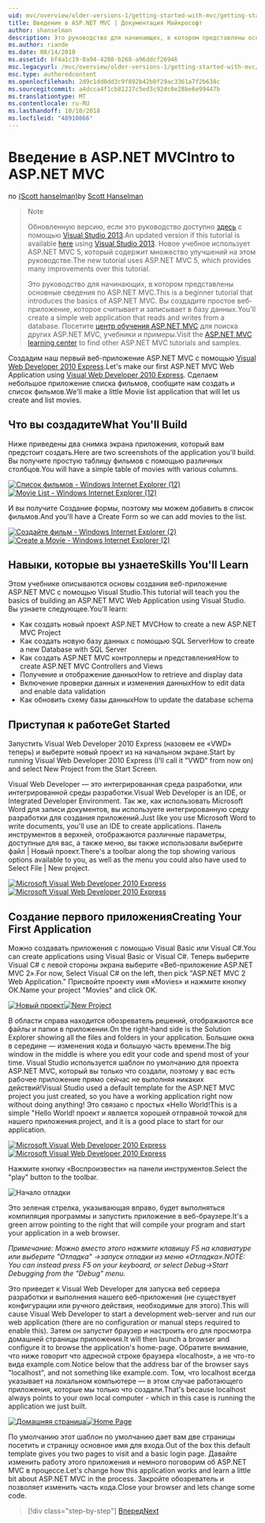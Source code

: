 ```yaml
---
uid: mvc/overview/older-versions-1/getting-started-with-mvc/getting-started-with-mvc-part1
title: Введение в ASP.NET MVC | Документация Майкрософт
author: shanselman
description: Это руководство для начинающих, в котором представлены основные сведения по ASP.NET MVC. Создание простого веб-приложения, которое считывает и записывает в базу данных.
ms.author: riande
ms.date: 08/14/2010
ms.assetid: bf4a1c19-0a94-4208-b268-a96ddcf26946
msc.legacyurl: /mvc/overview/older-versions-1/getting-started-with-mvc/getting-started-with-mvc-part1
msc.type: authoredcontent
ms.openlocfilehash: 2d9c1dd0dd3c9f892b42b0f29ac3361a7f2b638c
ms.sourcegitcommit: a4dcca4f1cb81227c5ed3c92dc0e28be6e99447b
ms.translationtype: MT
ms.contentlocale: ru-RU
ms.lasthandoff: 10/10/2018
ms.locfileid: "48910866"
---
```

<a name="intro-to-aspnet-mvc"></a><span data-ttu-id="bdd10-104">Введение в ASP.NET MVC</span><span class="sxs-lookup"><span data-stu-id="bdd10-104">Intro to ASP.NET MVC</span></span>
====================
<span data-ttu-id="bdd10-105">по [(Scott hanselman)](https://github.com/shanselman)</span><span class="sxs-lookup"><span data-stu-id="bdd10-105">by [Scott Hanselman](https://github.com/shanselman)</span></span>

> > [!NOTE]
> > <span data-ttu-id="bdd10-106">Обновленную версию, если это руководство доступно [здесь](../../getting-started/introduction/getting-started.md) с помощью [Visual Studio 2013](https://my.visualstudio.com/Downloads?q=visual%20studio%202013).</span><span class="sxs-lookup"><span data-stu-id="bdd10-106">An updated version if this tutorial is available [here](../../getting-started/introduction/getting-started.md) using [Visual Studio 2013](https://my.visualstudio.com/Downloads?q=visual%20studio%202013).</span></span> <span data-ttu-id="bdd10-107">Новое учебное использует ASP.NET MVC 5, который содержит множество улучшений на этом руководстве.</span><span class="sxs-lookup"><span data-stu-id="bdd10-107">The new tutorial uses ASP.NET MVC 5, which provides many improvements over this tutorial.</span></span>
>
>
> <span data-ttu-id="bdd10-108">Это руководство для начинающих, в котором представлены основные сведения по ASP.NET MVC.</span><span class="sxs-lookup"><span data-stu-id="bdd10-108">This is a beginner tutorial that introduces the basics of ASP.NET MVC.</span></span> <span data-ttu-id="bdd10-109">Вы создадите простое веб-приложение, которое считывает и записывает в базу данных.</span><span class="sxs-lookup"><span data-stu-id="bdd10-109">You'll create a simple web application that reads and writes from a database.</span></span> <span data-ttu-id="bdd10-110">Посетите [центр обучения ASP.NET MVC](../../../index.md) для поиска других ASP.NET MVC, учебники и примеры.</span><span class="sxs-lookup"><span data-stu-id="bdd10-110">Visit the [ASP.NET MVC learning center](../../../index.md) to find other ASP.NET MVC tutorials and samples.</span></span>


<span data-ttu-id="bdd10-111">Создадим наш первый веб-приложение ASP.NET MVC с помощью [Visual Web Developer 2010 Express](https://www.microsoft.com/express/Web/).</span><span class="sxs-lookup"><span data-stu-id="bdd10-111">Let's make our first ASP.NET MVC Web Application using [Visual Web Developer 2010 Express](https://www.microsoft.com/express/Web/).</span></span> <span data-ttu-id="bdd10-112">Сделаем небольшое приложение списка фильмов, сообщите нам создать и список фильмов.</span><span class="sxs-lookup"><span data-stu-id="bdd10-112">We'll make a little Movie list application that will let us create and list movies.</span></span>

## <a name="what-youll-build"></a><span data-ttu-id="bdd10-113">Что вы создадите</span><span class="sxs-lookup"><span data-stu-id="bdd10-113">What You'll Build</span></span>

<span data-ttu-id="bdd10-114">Ниже приведены два снимка экрана приложения, который вам предстоит создать.</span><span class="sxs-lookup"><span data-stu-id="bdd10-114">Here are two screenshots of the application you'll build.</span></span> <span data-ttu-id="bdd10-115">Вы получите простую таблицу фильмов с помощью различных столбцов.</span><span class="sxs-lookup"><span data-stu-id="bdd10-115">You will have a simple table of movies with various columns.</span></span>

<span data-ttu-id="bdd10-116">[![Список фильмов - Windows Internet Explorer (12)](getting-started-with-mvc-part1/_static/image2.png)](getting-started-with-mvc-part1/_static/image1.png)</span><span class="sxs-lookup"><span data-stu-id="bdd10-116">[![Movie List - Windows Internet Explorer (12)](getting-started-with-mvc-part1/_static/image2.png)](getting-started-with-mvc-part1/_static/image1.png)</span></span>

<span data-ttu-id="bdd10-117">И вы получите Создание формы, поэтому мы можем добавить в список фильмов.</span><span class="sxs-lookup"><span data-stu-id="bdd10-117">And you'll have a Create Form so we can add movies to the list.</span></span>

<span data-ttu-id="bdd10-118">[![Создайте фильм - Windows Internet Explorer (2)](getting-started-with-mvc-part1/_static/image4.png)](getting-started-with-mvc-part1/_static/image3.png)</span><span class="sxs-lookup"><span data-stu-id="bdd10-118">[![Create a Movie - Windows Internet Explorer (2)](getting-started-with-mvc-part1/_static/image4.png)](getting-started-with-mvc-part1/_static/image3.png)</span></span>

## <a name="skills-youll-learn"></a><span data-ttu-id="bdd10-119">Навыки, которые вы узнаете</span><span class="sxs-lookup"><span data-stu-id="bdd10-119">Skills You'll Learn</span></span>

<span data-ttu-id="bdd10-120">Этом учебнике описываются основы создания веб-приложение ASP.NET MVC с помощью Visual Studio.</span><span class="sxs-lookup"><span data-stu-id="bdd10-120">This tutorial will teach you the basics of building an ASP.NET MVC Web Application using Visual Studio.</span></span> <span data-ttu-id="bdd10-121">Вы узнаете следующее.</span><span class="sxs-lookup"><span data-stu-id="bdd10-121">You'll learn:</span></span>

- <span data-ttu-id="bdd10-122">Как создать новый проект ASP.NET MVC</span><span class="sxs-lookup"><span data-stu-id="bdd10-122">How to create a new ASP.NET MVC Project</span></span>
- <span data-ttu-id="bdd10-123">Как создать новую базу данных с помощью SQL Server</span><span class="sxs-lookup"><span data-stu-id="bdd10-123">How to create a new Database with SQL Server</span></span>
- <span data-ttu-id="bdd10-124">Как создать ASP.NET MVC контроллеры и представления</span><span class="sxs-lookup"><span data-stu-id="bdd10-124">How to create ASP.NET MVC Controllers and Views</span></span>
- <span data-ttu-id="bdd10-125">Получение и отображение данных</span><span class="sxs-lookup"><span data-stu-id="bdd10-125">How to retrieve and display data</span></span>
- <span data-ttu-id="bdd10-126">Включение проверки данных и изменения данных</span><span class="sxs-lookup"><span data-stu-id="bdd10-126">How to edit data and enable data validation</span></span>
- <span data-ttu-id="bdd10-127">Как обновить схему базы данных</span><span class="sxs-lookup"><span data-stu-id="bdd10-127">How to update the database schema</span></span>

## <a name="get-started"></a><span data-ttu-id="bdd10-128">Приступая к работе</span><span class="sxs-lookup"><span data-stu-id="bdd10-128">Get Started</span></span>

<span data-ttu-id="bdd10-129">Запустить Visual Web Developer 2010 Express (назовем ее «VWD» теперь) и выберите новый проект из на начальном экране.</span><span class="sxs-lookup"><span data-stu-id="bdd10-129">Start by running Visual Web Developer 2010 Express (I'll call it "VWD" from now on) and select New Project from the Start Screen.</span></span>

<span data-ttu-id="bdd10-130">Visual Web Developer — это интегрированная среда разработки, или интегрированной среды разработки.</span><span class="sxs-lookup"><span data-stu-id="bdd10-130">Visual Web Developer is an IDE, or Integrated Developer Environment.</span></span> <span data-ttu-id="bdd10-131">Так же, как использовать Microsoft Word для записи документов, вы используете интегрированную среду разработки для создания приложений.</span><span class="sxs-lookup"><span data-stu-id="bdd10-131">Just like you use Microsoft Word to write documents, you'll use an IDE to create applications.</span></span> <span data-ttu-id="bdd10-132">Панель инструментов в верхней, отображаются различные параметры, доступные для вас, а также меню, вы также использовали выберите файл | Новый проект.</span><span class="sxs-lookup"><span data-stu-id="bdd10-132">There's a toolbar along the top showing various options available to you, as well as the menu you could also have used to Select File | New project.</span></span>

<span data-ttu-id="bdd10-133">[![Microsoft Visual Web Developer 2010 Express](getting-started-with-mvc-part1/_static/image6.png)](getting-started-with-mvc-part1/_static/image5.png)</span><span class="sxs-lookup"><span data-stu-id="bdd10-133">[![Microsoft Visual Web Developer 2010 Express](getting-started-with-mvc-part1/_static/image6.png)](getting-started-with-mvc-part1/_static/image5.png)</span></span>

## <a name="creating-your-first-application"></a><span data-ttu-id="bdd10-134">Создание первого приложения</span><span class="sxs-lookup"><span data-stu-id="bdd10-134">Creating Your First Application</span></span>

<span data-ttu-id="bdd10-135">Можно создавать приложения с помощью Visual Basic или Visual C#.</span><span class="sxs-lookup"><span data-stu-id="bdd10-135">You can create applications using Visual Basic or Visual C#.</span></span> <span data-ttu-id="bdd10-136">Теперь выберите Visual C# с левой стороны экрана выберите «Веб-приложение ASP.NET MVC 2».</span><span class="sxs-lookup"><span data-stu-id="bdd10-136">For now, Select Visual C# on the left, then pick "ASP.NET MVC 2 Web Application."</span></span> <span data-ttu-id="bdd10-137">Присвойте проекту имя «Movies» и нажмите кнопку ОК.</span><span class="sxs-lookup"><span data-stu-id="bdd10-137">Name your project "Movies" and click OK.</span></span>

<span data-ttu-id="bdd10-138">[![Новый проект](getting-started-with-mvc-part1/_static/image8.png)](getting-started-with-mvc-part1/_static/image7.png)</span><span class="sxs-lookup"><span data-stu-id="bdd10-138">[![New Project](getting-started-with-mvc-part1/_static/image8.png)](getting-started-with-mvc-part1/_static/image7.png)</span></span>

<span data-ttu-id="bdd10-139">В области справа находится обозреватель решений, отображаются все файлы и папки в приложении.</span><span class="sxs-lookup"><span data-stu-id="bdd10-139">On the right-hand side is the Solution Explorer showing all the files and folders in your application.</span></span> <span data-ttu-id="bdd10-140">Большие окна в середине — изменения кода и большую часть времени.</span><span class="sxs-lookup"><span data-stu-id="bdd10-140">The big window in the middle is where you edit your code and spend most of your time.</span></span> <span data-ttu-id="bdd10-141">Visual Studio используется шаблон по умолчанию для проекта ASP.NET MVC, который вы только что создали, поэтому у вас есть рабочее приложение прямо сейчас не выполняя никаких действий!</span><span class="sxs-lookup"><span data-stu-id="bdd10-141">Visual Studio used a default template for the ASP.NET MVC project you just created, so you have a working application right now without doing anything!</span></span> <span data-ttu-id="bdd10-142">Это связано с простых «Hello World!</span><span class="sxs-lookup"><span data-stu-id="bdd10-142">This is a simple "Hello World!</span></span> <span data-ttu-id="bdd10-143">проект и является хорошей отправной точкой для нашего приложения.</span><span class="sxs-lookup"><span data-stu-id="bdd10-143">project, and it is a good place to start for our application.</span></span>

<span data-ttu-id="bdd10-144">[![Microsoft Visual Web Developer 2010 Express](getting-started-with-mvc-part1/_static/image10.png)](getting-started-with-mvc-part1/_static/image9.png)</span><span class="sxs-lookup"><span data-stu-id="bdd10-144">[![Microsoft Visual Web Developer 2010 Express](getting-started-with-mvc-part1/_static/image10.png)](getting-started-with-mvc-part1/_static/image9.png)</span></span>

<span data-ttu-id="bdd10-145">Нажмите кнопку «Воспроизвести» на панели инструментов.</span><span class="sxs-lookup"><span data-stu-id="bdd10-145">Select the "play" button to the toolbar.</span></span>

![Начало отладки](getting-started-with-mvc-part1/_static/image11.png)

<span data-ttu-id="bdd10-147">Это зеленая стрелка, указывающая вправо, будет выполняться компиляция программы и запустить приложение в веб-браузере.</span><span class="sxs-lookup"><span data-stu-id="bdd10-147">It's a green arrow pointing to the right that will compile your program and start your application in a web browser.</span></span>

<span data-ttu-id="bdd10-148">*Примечание: Можно вместо этого нажмите клавишу F5 на клавиатуре или выберите "Отладка" -&gt;запуск отладки из меню «Отладка».*</span><span class="sxs-lookup"><span data-stu-id="bdd10-148">*NOTE: You can instead press F5 on your keyboard, or select Debug-&gt;Start Debugging from the "Debug" menu.*</span></span>

<span data-ttu-id="bdd10-149">Это приведет к Visual Web Developer для запуска веб сервера разработки и выполнения нашего веб-приложения (не существует конфигурации или ручного действия, необходимые для этого).</span><span class="sxs-lookup"><span data-stu-id="bdd10-149">This will cause Visual Web Developer to start a development web-server and run our web application (there are no configuration or manual steps required to enable this).</span></span> <span data-ttu-id="bdd10-150">Затем он запустит браузер и настроить его для просмотра домашней страницы приложения.</span><span class="sxs-lookup"><span data-stu-id="bdd10-150">It will then launch a browser and configure it to browse the application's home-page.</span></span> <span data-ttu-id="bdd10-151">Обратите внимание, что ниже говорит что адресной строке браузера «localhost», а не что-то вида example.com.</span><span class="sxs-lookup"><span data-stu-id="bdd10-151">Notice below that the address bar of the browser says "localhost", and not something like example.com.</span></span> <span data-ttu-id="bdd10-152">Том, что localhost всегда указывает на локальном компьютере — в этом случае работающего приложения, которые мы только что создали.</span><span class="sxs-lookup"><span data-stu-id="bdd10-152">That's because localhost always points to your own local computer - which in this case is running the application we just built.</span></span>

<span data-ttu-id="bdd10-153">[![Домашняя страница](getting-started-with-mvc-part1/_static/image13.png)](getting-started-with-mvc-part1/_static/image12.png)</span><span class="sxs-lookup"><span data-stu-id="bdd10-153">[![Home Page](getting-started-with-mvc-part1/_static/image13.png)](getting-started-with-mvc-part1/_static/image12.png)</span></span>

<span data-ttu-id="bdd10-154">По умолчанию этот шаблон по умолчанию дает вам две страницы посетить и страницу основное имя для входа.</span><span class="sxs-lookup"><span data-stu-id="bdd10-154">Out of the box this default template gives you two pages to visit and a basic login page.</span></span> <span data-ttu-id="bdd10-155">Давайте изменить работу этого приложения и немного поговорим об ASP.NET MVC в процессе.</span><span class="sxs-lookup"><span data-stu-id="bdd10-155">Let's change how this application works and learn a little bit about ASP.NET MVC in the process.</span></span> <span data-ttu-id="bdd10-156">Закройте обозреватель и позволяет изменить часть кода.</span><span class="sxs-lookup"><span data-stu-id="bdd10-156">Close your browser and lets change some code.</span></span>

> [!div class="step-by-step"]
> [<span data-ttu-id="bdd10-157">Вперед</span><span class="sxs-lookup"><span data-stu-id="bdd10-157">Next</span></span>](getting-started-with-mvc-part2.md)
